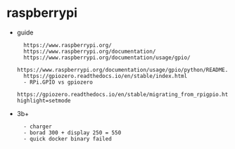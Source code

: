 # raspberrypi

- guide

        https://www.raspberrypi.org/
        https://www.raspberrypi.org/documentation/
        https://www.raspberrypi.org/documentation/usage/gpio/
        https://www.raspberrypi.org/documentation/usage/gpio/python/README.md
        https://gpiozero.readthedocs.io/en/stable/index.html
        - RPi.GPIO vs gpiozero
        https://gpiozero.readthedocs.io/en/stable/migrating_from_rpigpio.html?highlight=setmode

- 3b+

        - charger
        - borad 300 + display 250 = 550
        - quick docker binary failed
